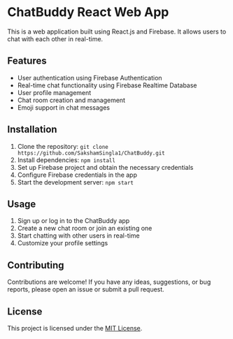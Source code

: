 # ChatBuddy React Web App

This is a web application built using React.js and Firebase. It allows users to chat with each other in real-time.

## Features

- User authentication using Firebase Authentication
- Real-time chat functionality using Firebase Realtime Database
- User profile management
- Chat room creation and management
- Emoji support in chat messages

## Installation

1. Clone the repository: `git clone https://github.com/SakshamSingla1/ChatBuddy.git`
2. Install dependencies: `npm install`
3. Set up Firebase project and obtain the necessary credentials
4. Configure Firebase credentials in the app
5. Start the development server: `npm start`

## Usage

1. Sign up or log in to the ChatBuddy app
2. Create a new chat room or join an existing one
3. Start chatting with other users in real-time
4. Customize your profile settings

## Contributing

Contributions are welcome! If you have any ideas, suggestions, or bug reports, please open an issue or submit a pull request.

## License

This project is licensed under the [MIT License](LICENSE).

